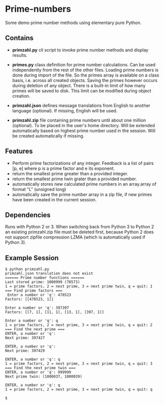 # Prime-numbers
Some demo prime number methods using elementary pure Python.
## Contains              
* **primzahl.py**   cli script to invoke prime number methods and display results.

* **primes.py**     class definition for prime number calculations. Can be used independently from the rest of the other files. Loading prime numbers is done during import of the file. So the primes array is available on a class basis, i.e. across all created objects. Saving the primes however occurs during deletion of any object. There is a built-in limit of how many primes will be saved to disk. This limit can be modified during object creation.

* **primzahl.json** defines message translations from English to another language (optional). If missing, English will be used.

* **primzahl.zip**  file containing prime numbers until about one million (optional). To be placed in the user's home directory. Will be extended automatically based on highest prime number used in the session. Will be created automatically if missing.

## Features
* Perform prime factorizations of any integer. Feedback is a list of pairs [p, e] where p is a prime factor and e its exponent.
* return the smallest prime greater than a provided integer.
* return the smallest prime twin grater than a provided number. 
* automatically stores new calculated prime numbers in an array.array of format "L" (unsigned long)
* automatically save the prime number array in a zip file, if new primes have been created in the
  current session.

## Dependencies
Runs with Python 2 or 3. When switching back from Python 3 to Python 2 an existing primzahl.zip file must be deleted first, because Python 2 does not support zipfile compression LZMA (which is automatically used if Python 3).

## Example Session


    $ python primzahl.py
    primzahl.json translation does not exist
    ====== Prime number functions ======
    Last stored prime: 1000999 (78573)
    1 = prime factors, 2 = next prime, 3 = next prime twin, q = quit: 1
    === Find prime factors ===
     Enter a number or 'q': 478523
    Factors: [[478523, 1]]
    
    Enter a number or 'q': 397397
    Factors: [[7, 1], [11, 1], [13, 1], [397, 1]]
    
    Enter a number or 'q': q
    1 = prime factors, 2 = next prime, 3 = next prime twin, q = quit: 2
    === Find the next prime ===
    ENTER, a number or 'q':
    Next prime: 397427
    
    ENTER, a number or 'q':
    Next prime: 397429
    
    ENTER, a number or 'q': q
    1 = prime factors, 2 = next prime, 3 = next prime twin, q = quit: 3
    === Find the next prime twin ===
    ENTER, a number or 'q': 999999
    Next prime twin: (1000037, 1000039)
    
    ENTER, a number or 'q': q
    1 = prime factors, 2 = next prime, 3 = next prime twin, q = quit: q
    
    $


